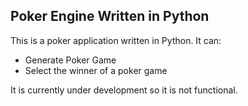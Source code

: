 ## Poker Engine Written in Python

This is a poker application written in Python.
It can:

* Generate Poker Game
* Select the winner of a poker game


It is currently under development so it is not functional.
